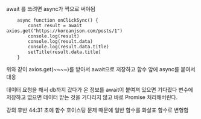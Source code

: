 await 를 쓰려면 async가 짝으로 써야됨

        async function onClickSync() {
            const result = await axios.get("https://koreanjson.com/posts/1")
            console.log(result)
            console.log(result.data)
            console.log(result.data.title)
            setTitle(result.data.title)
        }

위와 같이 axios.get(~~~~)를 받아서 await으로 저장하고 함수 앞에 async를 붙여서 대응

데이터 요청을 해서 db까지 갔다가 온 정보를 await이 붙여져 있으면 기다렸다 변수에 저장하고
없으면 데이터 받는 것을 기다리지 않고 바로 Promise 처리해버린다.

강의 후반 44:31 초에 함수 호이스팅 문제 때문에 일반 함수를 화살표 함수로 변형함



